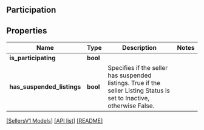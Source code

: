 ## Participation

## Properties

Name | Type | Description | Notes
------------ | ------------- | ------------- | -------------
**is_participating** | **bool** |  |
**has_suspended_listings** | **bool** | Specifies if the seller has suspended listings. True if the seller Listing Status is set to Inactive, otherwise False. |

[[SellersV1 Models]](../) [[API list]](../../Api) [[README]](../../../README.md)
